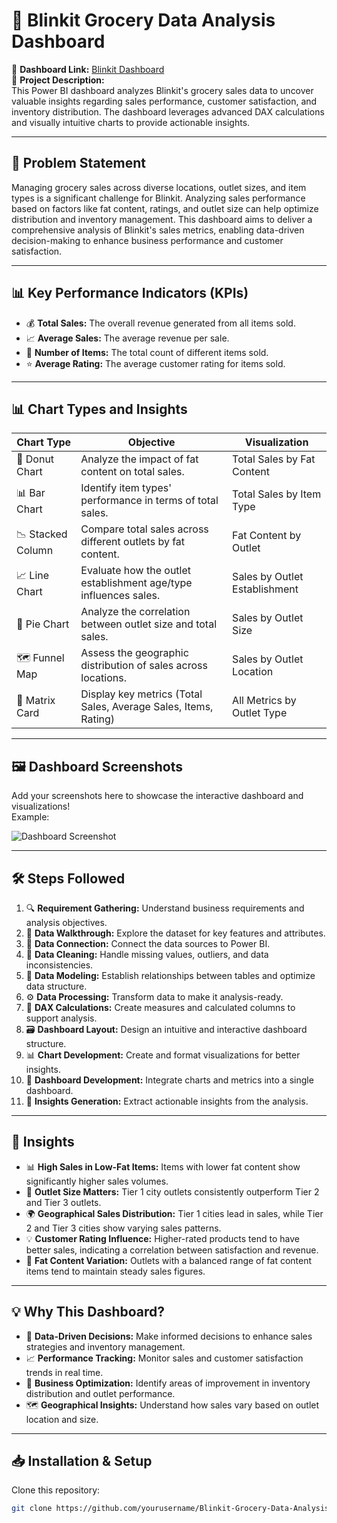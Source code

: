 # 🌟 Blinkit Grocery Data Analysis Dashboard

🚀 **Dashboard Link:** [Blinkit Dashboard](#)  
📌 **Project Description:**  
This Power BI dashboard analyzes Blinkit's grocery sales data to uncover valuable insights regarding sales performance, customer satisfaction, and inventory distribution. The dashboard leverages advanced DAX calculations and visually intuitive charts to provide actionable insights.

---

## 📝 Problem Statement
Managing grocery sales across diverse locations, outlet sizes, and item types is a significant challenge for Blinkit. Analyzing sales performance based on factors like fat content, ratings, and outlet size can help optimize distribution and inventory management. This dashboard aims to deliver a comprehensive analysis of Blinkit's sales metrics, enabling data-driven decision-making to enhance business performance and customer satisfaction.

---

## 📊 Key Performance Indicators (KPIs)

- 💰 **Total Sales:** The overall revenue generated from all items sold.  
- 📈 **Average Sales:** The average revenue per sale.  
- 🛒 **Number of Items:** The total count of different items sold.  
- ⭐ **Average Rating:** The average customer rating for items sold.  

---

## 📊 Chart Types and Insights

| Chart Type        | Objective                                                      | Visualization                     |
|------------------|----------------------------------------------------------------|-----------------------------------|
| 🥧 Donut Chart    | Analyze the impact of fat content on total sales.               | Total Sales by Fat Content         |
| 📊 Bar Chart      | Identify item types' performance in terms of total sales.        | Total Sales by Item Type           |
| 📉 Stacked Column | Compare total sales across different outlets by fat content.     | Fat Content by Outlet              |
| 📈 Line Chart     | Evaluate how the outlet establishment age/type influences sales. | Sales by Outlet Establishment      |
| 🍕 Pie Chart      | Analyze the correlation between outlet size and total sales.     | Sales by Outlet Size               |
| 🗺️ Funnel Map     | Assess the geographic distribution of sales across locations.    | Sales by Outlet Location           |
| 📑 Matrix Card    | Display key metrics (Total Sales, Average Sales, Items, Rating)   | All Metrics by Outlet Type         |

---

## 🖼️ Dashboard Screenshots
Add your screenshots here to showcase the interactive dashboard and visualizations!  
Example:

![Dashboard Screenshot](./screenshots/dashboard.png)

---

## 🛠️ Steps Followed

1. 🔍 **Requirement Gathering:** Understand business requirements and analysis objectives.  
2. 📂 **Data Walkthrough:** Explore the dataset for key features and attributes.  
3. 🔗 **Data Connection:** Connect the data sources to Power BI.  
4. 🧼 **Data Cleaning:** Handle missing values, outliers, and data inconsistencies.  
5. 🔧 **Data Modeling:** Establish relationships between tables and optimize data structure.  
6. ⚙️ **Data Processing:** Transform data to make it analysis-ready.  
7. 📝 **DAX Calculations:** Create measures and calculated columns to support analysis.  
8. 🗃️ **Dashboard Layout:** Design an intuitive and interactive dashboard structure.  
9. 📊 **Chart Development:** Create and format visualizations for better insights.  
10. 🚀 **Dashboard Development:** Integrate charts and metrics into a single dashboard.  
11. 🔑 **Insights Generation:** Extract actionable insights from the analysis.  

---

## 📌 Insights

- 📊 **High Sales in Low-Fat Items:** Items with lower fat content show significantly higher sales volumes.  
- 🏢 **Outlet Size Matters:** Tier 1 city outlets consistently outperform Tier 2 and Tier 3 outlets.  
- 🌍 **Geographical Sales Distribution:** Tier 1 cities lead in sales, while Tier 2 and Tier 3 cities show varying sales patterns.  
- 💡 **Customer Rating Influence:** Higher-rated products tend to have better sales, indicating a correlation between satisfaction and revenue.  
- 🧠 **Fat Content Variation:** Outlets with a balanced range of fat content items tend to maintain steady sales figures.  

---

## 💡 Why This Dashboard?

- 🚀 **Data-Driven Decisions:** Make informed decisions to enhance sales strategies and inventory management.  
- 📈 **Performance Tracking:** Monitor sales and customer satisfaction trends in real time.  
- 💼 **Business Optimization:** Identify areas of improvement in inventory distribution and outlet performance.  
- 🗺️ **Geographical Insights:** Understand how sales vary based on outlet location and size.  

---

## 📥 Installation & Setup

Clone this repository:

```bash
git clone https://github.com/yourusername/Blinkit-Grocery-Data-Analysis-Dashboard.git
